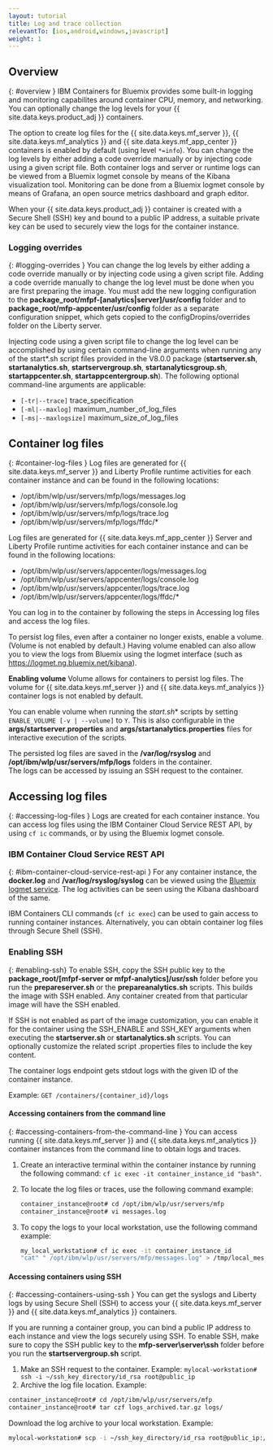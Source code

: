 ```yaml
---
layout: tutorial
title: Log and trace collection
relevantTo: [ios,android,windows,javascript]
weight: 1
---
```

<!-- NLS_CHARSET=UTF-8 -->
## Overview
{: #overview }
IBM Containers for Bluemix provides some built-in logging and monitoring capabilites around container CPU, memory, and networking. You can optionally change the log levels for your {{ site.data.keys.product_adj }} containers.

The option to create log files for the {{ site.data.keys.mf_server }}, {{ site.data.keys.mf_analytics }} and {{ site.data.keys.mf_app_center }} containers is enabled by default (using level `*=info`). You can change the log levels by either adding a code override manually or by injecting code using a given script file. Both container logs and server or runtime logs can be viewed from a Bluemix logmet console by means of the Kibana visualization tool. Monitoring can be done from a Bluemix logmet console by means of Grafana, an open source metrics dashboard and graph editor.

When your {{ site.data.keys.product_adj }} container is created with a Secure Shell (SSH) key and bound to a public IP address, a suitable private key can be used to securely view the logs for the container instance.

### Logging overrides
{: #logging-overrides }
You can change the log levels by either adding a code override manually or by injecting code using a given script file. Adding a code override manually to change the log level must be done when you are first preparing the image. You must add the new logging configuration to the **package\_root/mfpf-[analytics|server]/usr/config** folder and to **package_root/mfp-appcenter/usr/config** folder as a separate configuration snippet, which gets copied to the configDropins/overrides folder on the Liberty server.

Injecting code using a given script file to change the log level can be accomplished by using certain command-line arguments when running any of the start\*.sh script files provided in the V8.0.0 package (**startserver.sh**, **startanalytics.sh**, **startservergroup.sh**, **startanalyticsgroup.sh**, **startappcenter.sh**, **startappcentergroup.sh**). The following optional command-line arguments are applicable:

* `[-tr|--trace]` trace_specification
* `[-ml|--maxlog]` maximum\_number\_of\_log\_files
* `[-ms|--maxlogsize]` maximum\_size\_of\_log\_files

## Container log files
{: #container-log-files }
Log files are generated for {{ site.data.keys.mf_server }} and Liberty Profile runtime activities for each container instance and can be found in the following locations:

* /opt/ibm/wlp/usr/servers/mfp/logs/messages.log
* /opt/ibm/wlp/usr/servers/mfp/logs/console.log
* /opt/ibm/wlp/usr/servers/mfp/logs/trace.log
* /opt/ibm/wlp/usr/servers/mfp/logs/ffdc/*

Log files are generated for {{ site.data.keys.mf_app_center }} Server and Liberty Profile runtime activities for each container instance and can be found in the following locations:

* /opt/ibm/wlp/usr/servers/appcenter/logs/messages.log
* /opt/ibm/wlp/usr/servers/appcenter/logs/console.log
* /opt/ibm/wlp/usr/servers/appcenter/logs/trace.log
* /opt/ibm/wlp/usr/servers/appcenter/logs/ffdc/*

You can log in to the container by following the steps in Accessing log files and access the log files.

To persist log files, even after a container no longer exists, enable a volume. (Volume is not enabled by default.) Having volume enabled can also allow you to view the logs from Bluemix using the logmet interface (such as https://logmet.ng.bluemix.net/kibana).

**Enabling volume**
Volume allows for containers to persist log files. The volume for {{ site.data.keys.mf_server }} and {{ site.data.keys.mf_analyics }} container logs is not enabled by default.

You can enable volume when running the **start*.sh** scripts by setting `ENABLE_VOLUME [-v | --volume]` to `Y`. This is also configurable in the **args/startserver.properties** and **args/startanalytics.properties** files for interactive execution of the scripts.

The persisted log files are saved in the **/var/log/rsyslog** and **/opt/ibm/wlp/usr/servers/mfp/logs** folders in the container.  
The logs can be accessed by issuing an SSH request to the container.

## Accessing log files
{: #accessing-log-files }
Logs are created for each container instance. You can access log files using the IBM Container Cloud Service REST API, by using `cf ic` commands, or by using the Bluemix logmet console.

### IBM Container Cloud Service REST API
{: #ibm-container-cloud-service-rest-api }
For any container instance, the **docker.log** and **/var/log/rsyslog/syslog** can be viewed using the [Bluemix logmet service](https://logmet.ng.bluemix.net/kibana/). The log activities can be seen using the Kibana dashboard of the same.

IBM Containers CLI commands (`cf ic exec`) can be used to gain access to running container instances. Alternatively, you can obtain container log files through Secure Shell (SSH).

### Enabling SSH
{: #enabling-ssh}
To enable SSH, copy the SSH public key to the **package_root/[mfpf-server or mfpf-analytics]/usr/ssh** folder before you run the **prepareserver.sh** or the **prepareanalytics.sh** scripts. This builds the image with SSH enabled. Any container created from that particular image will have the SSH enabled.

If SSH is not enabled as part of the image customization, you can enable it for the container using the SSH\_ENABLE and SSH\_KEY arguments when executing the **startserver.sh** or **startanalytics.sh** scripts. You can optionally customize the related script .properties files to include the key content.

The container logs endpoint gets stdout logs with the given ID of the container instance.

Example: `GET /containers/{container_id}/logs`

#### Accessing containers from the command line
{: #accessing-containers-from-the-command-line }
You can access running {{ site.data.keys.mf_server }} and {{ site.data.keys.mf_analytics }} container instances from the command line to obtain logs and traces.

1. Create an interactive terminal within the container instance by running the following command: `cf ic exec -it container_instance_id "bash"`.
2. To locate the log files or traces, use the following command example:

   ```bash
   container_instance@root# cd /opt/ibm/wlp/usr/servers/mfp
   container_instance@root# vi messages.log
   ```

3. To copy the logs to your local workstation, use the following command example:

   ```bash
   my_local_workstation# cf ic exec -it container_instance_id
   "cat" " /opt/ibm/wlp/usr/servers/mfp/messages.log" > /tmp/local_messages.log
   ```

#### Accessing containers using SSH
{: #accessing-containers-using-ssh }
You can get the syslogs and Liberty logs by using Secure Shell (SSH) to access your {{ site.data.keys.mf_server }} and {{ site.data.keys.mf_analytics }} containers.

If you are running a container group, you can bind a public IP address to each instance and view the logs securely using SSH. To enable SSH, make sure to copy the SSH public key to the **mfp-server\server\ssh** folder before you run the **startservergroup.sh** script.

1. Make an SSH request to the container. Example: `mylocal-workstation# ssh -i ~/ssh_key_directory/id_rsa root@public_ip`
2. Archive the log file location. Example:

```bash
container_instance@root# cd /opt/ibm/wlp/usr/servers/mfp
container_instance@root# tar czf logs_archived.tar.gz logs/
```

Download the log archive to your local workstation. Example:

```bash
mylocal-workstation# scp -i ~/ssh_key_directory/id_rsa root@public_ip:/opt/ibm/wlp/usr/servers/mfp/logs_archived.tar.gz /local_workstation_dir/target_location/
```

